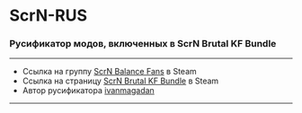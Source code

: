 # ScrN-RUS
### Русификатор модов, включенных в ScrN Brutal KF Bundle
---
* Ссылка на группу [ScrN Balance Fans](https://steamcommunity.com/groups/ScrNBalance) в Steam
* Ссылка на страницу [ScrN Brutal KF Bundle](https://steamcommunity.com/groups/ScrNBalance/discussions/2/483368526570475472/) в Steam
* Автор русификатора [ivanmagadan](https://steamcommunity.com/id/ivanmagadan/)
---
